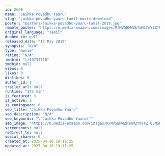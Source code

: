 ```yaml
---
id: 2608
name: "Jaikka Povadhu Yaaru"
slug: "jaikka-povadhu-yaaru-tamil-movie-download"
poster: "posters/jaikka-povadhu-yaaru-tamil-2019.jpg"
remote_poster: "https://m.media-amazon.com/images/M/MV5BMWZkYmM2YmYtZTQ5NS00OTExLWJkMGYtOGZhY2QwMzJiNjllXkEyXkFqcGdeQXVyMzYxOTQ3MDg@._V1_SX300.jpg"
original_language: "Tamil"
dubbed_in: null
released_date: "17 May 2019"
synopsis: "N/A"
type: "movie"
rating: "N/A"
imdbid: "tt10731718"
tmdbid: null
views: 0
likes: 0
dislikes: 0
author_id: 1
trailer_url: null
runtime: "175 min"
is_featured: 0
is_active: 1
is_comingsoon: 0
seo_title: "Jaikka Povadhu Yaaru"
seo_description: "N/A"
seo_keywords: "\"Jaikka Povadhu Yaaru\""
seo_image: "https://m.media-amazon.com/images/M/MV5BMWZkYmM2YmYtZTQ5NS00OTExLWJkMGYtOGZhY2QwMzJiNjllXkEyXkFqcGdeQXVyMzYxOTQ3MDg@._V1_SX300.jpg"
screenshots: null
redirect_to: null
social_shares: 0
created_at: 2025-04-10 19:11:25
updated_at: 2025-04-10 19:11:25
---
```


